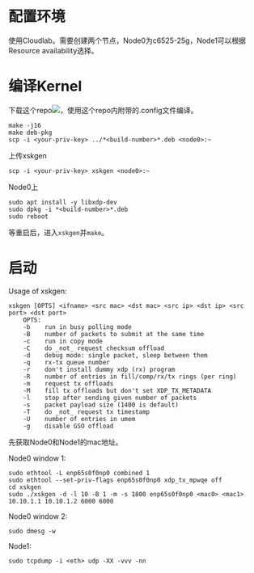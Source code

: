 # 配置环境
使用Cloudlab。需要创建两个节点，Node0为c6525-25g，Node1可以根据Resource availability选择。

# 编译Kernel
下载这个repo![](https://github.com/ONCache-VM/linux.git)，使用这个repo内附带的.config文件编译。
```
make -j16
make deb-pkg
scp -i <your-priv-key> ../*<build-number>*.deb <node0>:~
```

上传xskgen
```
scp -i <your-priv-key> xskgen <node0>:~
```

Node0上
```
sudo apt install -y libxdp-dev
sudo dpkg -i *<build-number>*.deb
sudo reboot
```

等重启后，进入`xskgen`并`make`。

# 启动
Usage of xskgen:
```
xskgen [OPTS] <ifname> <src mac> <dst mac> <src ip> <dst ip> <src port> <dst port>
    OPTS:
    -b    run in busy polling mode
    -B    number of packets to submit at the same time
    -c    run in copy mode
    -C    do _not_ request checksum offload
    -d    debug mode: single packet, sleep between them
    -q    rx-tx queue number
    -r    don't install dummy xdp (rx) program
    -R    number of entries in fill/comp/rx/tx rings (per ring)
    -m    request tx offloads
    -M    fill tx offloads but don't set XDP_TX_METADATA
    -l    stop after sending given number of packets
    -s    packet payload size (1400 is default)
    -T    do _not_ request tx timestamp
    -U    number of entries in umem
    -g    disable GSO offload
```

先获取Node0和Node1的mac地址。

Node0 window 1:
```
sudo ethtool -L enp65s0f0np0 combined 1
sudo ethtool --set-priv-flags enp65s0f0np0 xdp_tx_mpwqe off
cd xskgen
sudo ./xskgen -d -l 10 -B 1 -m -s 1800 enp65s0f0np0 <mac0> <mac1> 10.10.1.1 10.10.1.2 6000 6000
```

Node0 window 2:
```
sudo dmesg -w
```

Node1:
```
sudo tcpdump -i <eth> udp -XX -vvv -nn
```